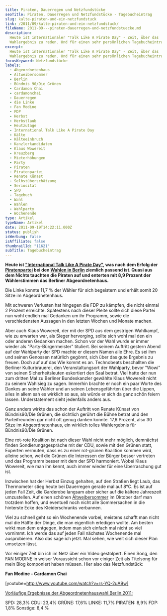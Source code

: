 ```yaml
---
title: Piraten, Dauerregen und Netzfundstücke
seoTitle: Piraten, Dauerregen und Netzfundstücke - Tagebucheintrag
slug: kalte-piraten-und-ein-netzfundstuck
link: /2011/09/kalte-piraten-und-ein-netzfundstuck/
fileName: 2011-09---piraten-dauerregen-und-netzfundstuecke.md
description:
  Heute ist internationaler "Talk Like A Pirate Day" - Zeit, über das
  Wahlergebnis zu reden. Und für einen sehr persönlichen Tagebucheintrag.
excerpt:
  Heute ist internationaler "Talk Like A Pirate Day" - Zeit, über das
  Wahlergebnis zu reden. Und für einen sehr persönlichen Tagebucheintrag.
focusKeyword: Netzfundstücke
labels:
  - Abgeordnetenhaus
  - Altweibersommer
  - Berlin
  - Bündnis 90/Die Grünen
  - Cardamon Chai
  - cardamonchai
  - Dauerregen
  - die Linke
  - Fan Modine
  - FDP
  - Herbst
  - Herbstlaub
  - Heutzutage
  - International Talk Like A Pirate Day
  - Kälte
  - Kälteeinbruch
  - Kanzlerkandidaten
  - Klaus Wowereit
  - Kreuzberg
  - Mieterhöhungen
  - Party
  - Piraten
  - Piratenpartei
  - Renate Künast
  - Selbstüberschätzung
  - Seriösität
  - SPD
  - Tagebuch
  - Wahl
  - Wahlen
  - Wahlparty
  - Wochenende
type: Artikel
typeName: Artikel
date: 2011-09-19T14:22:11.000Z
status: publish
isWerbung: false
isAffiliate: false
thumbnailId: "11621"
subTitle: Tagebucheintrag
---
```


<strong>Heute ist
<a href="http://de.wikipedia.org/wiki/International_Talk_Like_a_Pirate_Day">"International
Talk Like A Pirate Day"</a>, was nach dem Erfolg der
<a href="http://www.sueddeutsche.de/politik/ueberraschungserfolg-in-berlin-was-die-piraten-wollen-1.1145851">Piratenpartei</a>
bei den <a href="http://www.taz.de/Wahl-in-Berlin/!78344/">Wahlen in Berlin</a>
ziemlich passend ist. Quasi aus dem Nichts tauchten die Piraten auf und enterten
mit 8,9 Prozent der Wählerstimmen das Berliner Abgeordnetenhaus.</strong>

Die Linke konnte 11,7 % der Wähler für sich begeistern und erhält somit 20 Sitze
im Abgeordnetenhaus.

Mit schweren Verlusten hat hingegen die FDP zu kämpfen, die nicht einmal 2
Prozent erreichte. Spätestens nach dieser Pleite sollte sich diese Partei nun
wohl endlich mal Gedanken um ihr Programm, sowie die verschiedensten Aussagen in
den letzten Wochen und Monate machen.

Aber auch Klaus Wowereit, der mit der SPD aus dem gestrigen Wahlkampf, wie zu
erwarten war, als Sieger hervorging, sollte sich wohl mal den ein oder anderen
Gedanken machen. Schon vor der Wahl wurde er immer wieder als
"Party-Bürgermeister" tituliert. Bei seinem Auftritt gestern Abend auf der
Wahlparty der SPD machte er diesem Namen alle Ehre. Es sei ihm und seinen
Genossen natürlich gegönnt, sich über das gute Ergebnis zu freuen. Doch auf auf
das Wie kommt es an. Technobeats beschallten die Berliner Kulturbrauerei, den
Veranstaltungsort der Wahlparty, bevor "Wowi" von seinen Sicherheitsleuten
eskortiert den Saal betrat. Viel hatte der nun zum dritten Mal zu Berliner
Bundeskanzler gewählte Klaus Wowereit nicht zu seinem Wahlsieg zu sagen.
Immerhin brachte er noch ein paar Worte des Dankes an seine Wähler und an seinen
Lebensgefährten über die Lippen, alles in allem sah es wirklich so aus, als
würde er sich da ganz schön feiern lassen. Understatement sieht jedenfalls
anders aus.

Ganz anders wirkte das schon der Auftritt von Renate Künast von Bündnis90/Die
Grünen, die sichtlich gerührt die Bühne betrat und den Parteifreunden gar nicht
oft genug danken konnte. 17,6 Prozent, also 30 Sitze im Abgeordnetenhaus, ein
wirklich tolles Wahlergebnis für Bündnis90/Die Grünen.

Eine rot-rote Koalition ist nach dieser Wahl nicht mehr möglich, demnächst
finden Sondierungsgespräche mit der CDU, sowie mit den Grünen statt, Experten
vermuten, dass es zu einer rot-grünen Koalition kommen wird, alleine schon, weil
die Grünen die Interessen der Bürger besser vertreten und das Programm besser
mit dem der SPD harmoniert. Wobei Klaus Wowereit, wie man ihn kennt, auch immer
wieder für eine Überraschung gut ist.

Inzwischen hat der Herbst Einzug gehalten, auf den Straßen liegt Laub, das
Thermometer stieg heute bei Dauerregen gerade mal auf 8°C. Es ist auf jeden Fall
Zeit, die Garderobe langsam aber sicher auf die kältere Jahreszeit umzustellen.
Auf einen schönen
<a href="http://de.wikipedia.org/wiki/Altweibersommer">Altweibersommer</a> im
Oktober darf man trotzdem hoffen, und eventuell noch nicht alle Sommersachen in
die hinterste Ecke des Kleiderschranks verbannen.

Viel zu schnell geht so ein Wochenende vorbei, meistens schafft man nicht mal
die Hälfte der Dinge, die man eigentlich erledigen wollte. Am besten wirkt man
dem entgegen, indem man sich einfach mal nicht so viel vornimmt. Ich werde das
auf jeden Fall nächstes Wochenende mal ausprobieren. Also das sage ich jetzt.
Mal sehen, wie weit sich dieser Plan umsetzen lässt.

Vor einiger Zeit bin ich im Netz über ein Video gestolpert. Einen Song, den FAN
MODINE in weiser Voraussicht schon vor einiger Zeit als Titelsong für mein Blog
komponiert haben müssen. Hier also das Netzfundstück:

<strong>Fan Modine - Cardamon Chai</strong>

[youtube=http://www.youtube.com/watch?v=rs-YQ-2uA9w]

<span style="text-decoration: underline;">Vorläufige Ergebnisse der
Abgeordnetenhauswahl Berlin 2011:</span>

SPD: 28,3% CDU: 23,4% GRÜNE: 17,6% LINKE: 11,7% PIRATEN: 8,9% FDP: 1,8%
Sonstige: 8,4 %
